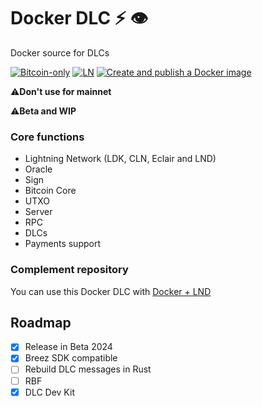 # Docker DLC ⚡ 👁️

Docker source for DLCs

[![Bitcoin-only](https://img.shields.io/badge/bitcoin-only-FF9900?logo=bitcoin)](https://twentyone.world)
[![LN](https://img.shields.io/badge/lightning-792EE5?logo=lightning)](https://mempool.space/lightning)
[![Create and publish a Docker image](https://github.com/Horus-Org/docker-dlc/actions/workflows/docker-publish.yml/badge.svg)](https://github.com/Horus-Org/docker-dlc/actions/workflows/docker-publish.yml)

 ⚠️**Don't use for mainnet**
 
 ⚠️**Beta and WIP**

### Core functions

- Lightning Network (LDK, CLN, Eclair and LND)
- Oracle
- Sign
- Bitcoin Core
- UTXO
- Server
- RPC
- DLCs
- Payments support


### Complement repository

You can use this Docker DLC with [Docker + LND](https://github.com/giovantenne/awning)

## Roadmap

- [x] Release in Beta 2024
- [x] Breez SDK compatible
- [ ] Rebuild DLC messages in Rust
- [ ] RBF 
- [x] DLC Dev Kit
